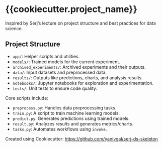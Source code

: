 # {{cookiecutter.project_name}}

Inspired by Serj’s lecture on project structure and best practices for data science.

## Project Structure

- `app/`: Helper scripts and utilities.
- `models/`: Trained models for the current experiment.
- `archived_experiments/`: Archived experiments and their outputs.
- `data/`: Input datasets and preprocessed data.
- `results/`: Outputs like predictions, charts, and analysis results.
- `notebooks/`: Jupyter notebooks for exploration and experimentation.
- `tests/`: Unit tests to ensure code quality.

Core scripts include:
- `preprocess.py`: Handles data preprocessing tasks.
- `train.py`: A script to train machine learning models.
- `predict.py`: Generates predictions using trained models.
- `result.py`: Analyzes results and generates metrics/charts.
- `tasks.py`: Automates workflows using `invoke`.

Created using Cookiecutter: https://github.com/yanivgal/serj-ds-skeleton
